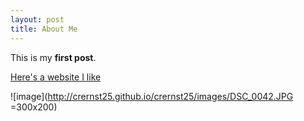 ```yaml
---
layout: post
title: About Me
---
```


This is my **first post**.

[Here's a website I like](http://seriouseats.com)

![image](http://crernst25.github.io/crernst25/images/DSC_0042.JPG =300x200)

